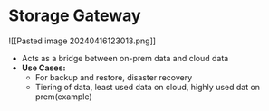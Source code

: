 

# Storage Gateway
![[Pasted image 20240416123013.png]]

- Acts as a bridge between on-prem data and cloud data
- **Use Cases:**
	- For backup and restore, disaster recovery
	- Tiering of data, least used data on cloud, highly used dat on prem(example)
